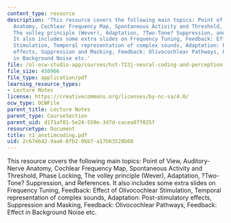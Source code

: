 ```yaml
---
content_type: resource
description: 'This resource covers the following main topics: Point of View, Auditory-Nerve
  Anatomy, Cochlear Frequency Map, Spontaneous Activity and Threshold, Phase Locking,
  The volley principle (Wever), Adaptation, ?Two-Tone? Suppression, and References.
  It also includes some extra slides on Frequency Tuning, Feedback: Effect of Olivocochlear
  Stimulation, Temporal representation of complex sounds, Adaptation: Post-stimulatory
  effects, Suppression and Masking, Feedback: Olivocochlear Pathways, Feedback: Effect
  in Background Noise etc.'
file: /ol-ocw-studio-app/courses/hst-723j-neural-coding-and-perception-of-sound-spring-2005/2c67eb429aa68fb20bb7a17b63528b68_t1_anstimcoding.pdf
file_size: 450966
file_type: application/pdf
learning_resource_types:
- Lecture Notes
license: https://creativecommons.org/licenses/by-nc-sa/4.0/
ocw_type: OCWFile
parent_title: Lecture Notes
parent_type: CourseSection
parent_uid: d171af81-5e24-550e-3d7d-cacea07f025f
resourcetype: Document
title: t1_anstimcoding.pdf
uid: 2c67eb42-9aa6-8fb2-0bb7-a17b63528b68
---
```

This resource covers the following main topics: Point of View, Auditory-Nerve Anatomy, Cochlear Frequency Map, Spontaneous Activity and Threshold, Phase Locking, The volley principle (Wever), Adaptation, ?Two-Tone? Suppression, and References. It also includes some extra slides on Frequency Tuning, Feedback: Effect of Olivocochlear Stimulation, Temporal representation of complex sounds, Adaptation: Post-stimulatory effects, Suppression and Masking, Feedback: Olivocochlear Pathways, Feedback: Effect in Background Noise etc.